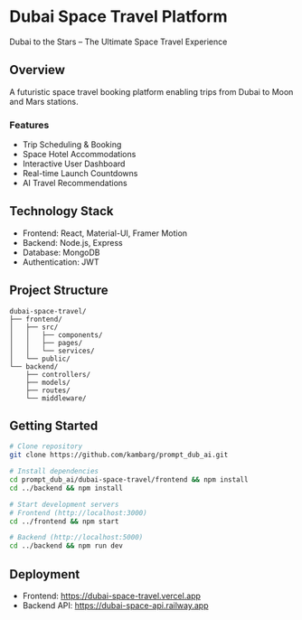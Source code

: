 # Dubai Space Travel Platform

Dubai to the Stars – The Ultimate Space Travel Experience

## Overview
A futuristic space travel booking platform enabling trips from Dubai to Moon and Mars stations.

### Features
- Trip Scheduling & Booking
- Space Hotel Accommodations
- Interactive User Dashboard
- Real-time Launch Countdowns
- AI Travel Recommendations

## Technology Stack
- Frontend: React, Material-UI, Framer Motion
- Backend: Node.js, Express
- Database: MongoDB
- Authentication: JWT

## Project Structure
```
dubai-space-travel/
├── frontend/
│   ├── src/
│   │   ├── components/
│   │   ├── pages/
│   │   └── services/
│   └── public/
└── backend/
    ├── controllers/
    ├── models/
    ├── routes/
    └── middleware/
```

## Getting Started
```bash
# Clone repository
git clone https://github.com/kambarg/prompt_dub_ai.git

# Install dependencies
cd prompt_dub_ai/dubai-space-travel/frontend && npm install
cd ../backend && npm install

# Start development servers
# Frontend (http://localhost:3000)
cd ../frontend && npm start

# Backend (http://localhost:5000)
cd ../backend && npm run dev
```

## Deployment
- Frontend: https://dubai-space-travel.vercel.app
- Backend API: https://dubai-space-api.railway.app
